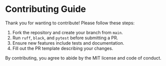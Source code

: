 # Contributing Guide

Thank you for wanting to contribute! Please follow these steps:

1. Fork the repository and create your branch from `main`.
2. Run `ruff`, `black`, and `pytest` before submitting a PR.
3. Ensure new features include tests and documentation.
4. Fill out the PR template describing your changes.

By contributing, you agree to abide by the MIT license and code of conduct.
